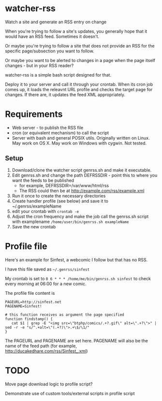 watcher-rss
===========

Watch a site and generate an RSS entry on change

When you're trying to follow a site's updates, you generally hope that it would have an RSS feed. Sometimes it doesn't.

Or maybe you're trying to follow a site that does not provide an RSS for the specific page/subsection you want to follow.

Or maybe you want to be alerted to changes in a page when the page itself changes - but in your RSS reader?

watcher-rss is a simple bash script designed for that.

Deploy it to your server and call it through your crontab. When its cron job comes up, it loads the releavnt URL profile and checks the target page for changes. If there are, it updates the feed XML appropriately.

Requirements
===

* Web server - to publish the RSS file
* cron (or equivalent mechanism) to call the script
* Server with bash and general POSIX utils. Originally written on Linux. May work on OS X. May work on Windows with cygwin. Not tested.

Setup
---

1. Download/clone the watcher script genrss.sh and make it executable.
2. Edit genrss.sh and change the path DEFRSSDIR - point this to where you want the feeds to be published
    * for example, DEFRSSDIR=/var/www/html/rss
    * The RSS could then be at http://example.com/rss/example.xml
2. Run it once to create the necessary directories
3. Create handler profile (see below) and save it to ~/.genrss/exampleName
4. edit your crontab with `crontab -e`
5. Adjust the cron frequency and make the job call the genrss.sh script with examplename `/home/user/bin/genrss.sh exampleName`
6. Save the new crontab

Profile file
===

Here's an example for Sinfest, a webcomic I follow but that has no RSS.

I have this file saved as `~/.genrss/sinfest`

My crontab is set to `0 6 * * * /home/me/bin/genrss.sh sinfest` to check every morning at 06:00 for a new comic.

The profile file content is

	PAGEURL=http://sinfest.net
	PAGENAME=Sinfest!
	
	# this function receives as argument the page specified
	function findstamp() {
	   cat $1 | grep -E "<img src=\"btphp/comics/.+?.gif\" alt=\".+?\">" | sed -r -e "s/^.+alt=\"(.+?)\">.+\$/\1/"
	}

The PAGEURL and PAGENAME are set here. PAGENAME will also be the name of the feed path (for example, http://ducakedhare.com/rss/Sinfest_.xml)

TODO
===

Move page download logic to profile script?

Demonstrate use of custom tools/external scripts in profile script
